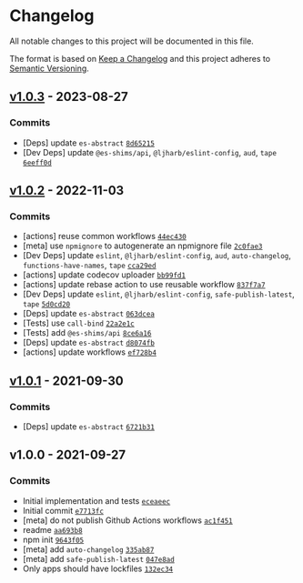 # Changelog

All notable changes to this project will be documented in this file.

The format is based on [Keep a Changelog](https://keepachangelog.com/en/1.0.0/)
and this project adheres to [Semantic Versioning](https://semver.org/spec/v2.0.0.html).

## [v1.0.3](https://github.com/es-shims/String.prototype.lastIndexOf/compare/v1.0.2...v1.0.3) - 2023-08-27

### Commits

- [Deps] update `es-abstract` [`8d65215`](https://github.com/es-shims/String.prototype.lastIndexOf/commit/8d65215b4a93cc73e5b282e3c28a6f6d47e07e7a)
- [Dev Deps] update `@es-shims/api`, `@ljharb/eslint-config`, `aud`, `tape` [`6eeff0d`](https://github.com/es-shims/String.prototype.lastIndexOf/commit/6eeff0d1d8b9ebd0e00dc315cd02c8502cce6261)

## [v1.0.2](https://github.com/es-shims/String.prototype.lastIndexOf/compare/v1.0.1...v1.0.2) - 2022-11-03

### Commits

- [actions] reuse common workflows [`44ec430`](https://github.com/es-shims/String.prototype.lastIndexOf/commit/44ec430931bf21a87dd025a177b7276537f3d51a)
- [meta] use `npmignore` to autogenerate an npmignore file [`2c0fae3`](https://github.com/es-shims/String.prototype.lastIndexOf/commit/2c0fae3482e5aec4bbe0dbf8d88b347e5cb34f5d)
- [Dev Deps] update `eslint`, `@ljharb/eslint-config`, `aud`, `auto-changelog`, `functions-have-names`, `tape` [`cca29ed`](https://github.com/es-shims/String.prototype.lastIndexOf/commit/cca29edf627e0a4a455443caa5f47fb50d73b3d2)
- [actions] update codecov uploader [`bb99fd1`](https://github.com/es-shims/String.prototype.lastIndexOf/commit/bb99fd16ca71a1870257b2dc135752e937823e5c)
- [actions] update rebase action to use reusable workflow [`837f7a7`](https://github.com/es-shims/String.prototype.lastIndexOf/commit/837f7a7e78a49216df62fa3107689db63d56d21a)
- [Dev Deps] update `eslint`, `@ljharb/eslint-config`, `safe-publish-latest`, `tape` [`5d0cd20`](https://github.com/es-shims/String.prototype.lastIndexOf/commit/5d0cd2084b2d8b014e79e1c03bfc1b29bac48f8a)
- [Deps] update `es-abstract` [`063dcea`](https://github.com/es-shims/String.prototype.lastIndexOf/commit/063dcea87987704a852c5fff36f63ee1e785e528)
- [Tests] use `call-bind` [`22a2e1c`](https://github.com/es-shims/String.prototype.lastIndexOf/commit/22a2e1c005b0cebb60af0f2aafb2b20d0e4347dc)
- [Tests] add `@es-shims/api` [`8ce6a16`](https://github.com/es-shims/String.prototype.lastIndexOf/commit/8ce6a16f78f879098fcacd406391913936667965)
- [Deps] update `es-abstract` [`d8074fb`](https://github.com/es-shims/String.prototype.lastIndexOf/commit/d8074fb9f43760147bd7414107aa62856dd02d5b)
- [actions] update workflows [`ef728b4`](https://github.com/es-shims/String.prototype.lastIndexOf/commit/ef728b4220cd5be775e1721e9d9c86291659a12f)

## [v1.0.1](https://github.com/es-shims/String.prototype.lastIndexOf/compare/v1.0.0...v1.0.1) - 2021-09-30

### Commits

- [Deps] update `es-abstract` [`6721b31`](https://github.com/es-shims/String.prototype.lastIndexOf/commit/6721b31bb08253a4091be4bb235bef4ccf781e68)

## v1.0.0 - 2021-09-27

### Commits

- Initial implementation and tests [`eceaeec`](https://github.com/es-shims/String.prototype.lastIndexOf/commit/eceaeec18a53ec05b6314d3a1557e0d0a69f5b57)
- Initial commit [`e7713fc`](https://github.com/es-shims/String.prototype.lastIndexOf/commit/e7713fc1dc77491ce5a7ac4756fd55a3bba7d3f4)
- [meta] do not publish Github Actions workflows [`ac1f451`](https://github.com/es-shims/String.prototype.lastIndexOf/commit/ac1f4512c633141362f08fb519ab9e89d6fc267a)
- readme [`aa693b8`](https://github.com/es-shims/String.prototype.lastIndexOf/commit/aa693b85602449b59eeecf7d60507ca2e647ff61)
- npm init [`9643f05`](https://github.com/es-shims/String.prototype.lastIndexOf/commit/9643f05a4e6e8d10857483987145a7672808e825)
- [meta] add `auto-changelog` [`335ab87`](https://github.com/es-shims/String.prototype.lastIndexOf/commit/335ab8798794bb464ac8b3345e9baa47a100ff7c)
- [meta] add `safe-publish-latest` [`047e8ad`](https://github.com/es-shims/String.prototype.lastIndexOf/commit/047e8adde891e812e937410b2b1b97ef037c2164)
- Only apps should have lockfiles [`132ec34`](https://github.com/es-shims/String.prototype.lastIndexOf/commit/132ec34af1bcab135bdc6c4f0acaa795946706a2)
